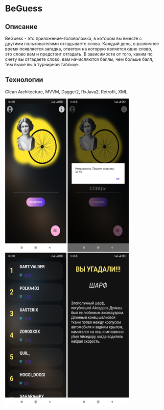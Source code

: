 # BeGuess 
## Описание
BeGuess - это приложение-головоломка, в котором вы вместе с другими пользователями отгадываете слова.
Каждый день, в различное время появляется загадка, ответом на которую является одно слово, это слово вам и предстоит отгадать.
В зависимости от того, каким по счету вы отгадаете слово, вам начисляются баллы, чем больше балл, тем выше вы в турнирной таблице.
## Технологии
 Clean Architecture, MVVM, Dagger2, RxJava2, Retrofit, XML

<img src="https://raw.githubusercontent.com/Theend12345/testimg/main/bg/1.jpg" width="200" height="500"> <img src="https://raw.githubusercontent.com/Theend12345/testimg/main/bg/2.jpg" width="200" height="500">
<img src="https://raw.githubusercontent.com/Theend12345/testimg/main/bg/3.jpg" width="200" height="500"> <img src="https://raw.githubusercontent.com/Theend12345/testimg/main/bg/4.jpg" width="200" height="500">
